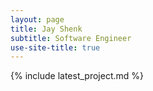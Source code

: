 ```yaml
---
layout: page
title: Jay Shenk
subtitle: Software Engineer
use-site-title: true
---
```


{% include latest_project.md %}

